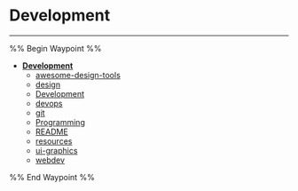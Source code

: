 # Development

---

%% Begin Waypoint %%

- **[Development](../../../..//home-mthrfckr/Bookmrks-Mthrfckr/Development/Development.md)**
  - [awesome-design-tools](Awesome-Design-Tools.md)
  - [design](HOME-MTHRFCKR/BOOKMRKS-MTHRFCKR/Development/design.md)
  - [Development](../../../..//home-mthrfckr/Bookmrks-Mthrfckr/Development/Development.md)
  - [devops](Devops.md)
  - [git](home-mthrfckr/Bookmrks-Mthrfckr/Development/Git.md)
  - [Programming](Programming.md)
  - [README](../../../readme.md)
  - [resources](HOME-MTHRFCKR/BOOKMRKS-MTHRFCKR/Development/resources.md)
  - [ui-graphics](Ui-Graphics.md)
  - [webdev](Webdev.md)

%% End Waypoint %%
